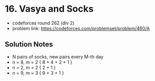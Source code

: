# 16. Vasya and Socks

* codeforces round 262 (div 2)
* problem link: https://codeforces.com/problemset/problem/460/A

## Solution Notes

* N pairs of socks, new pairs every M-th day
* n = 8, m = 2 { 8 + 4 + 2 + 1 }
* n = 2, m = 2 { 2 + 1 }
* n = 9, m = 3 { 9 + 3 + 1 }
